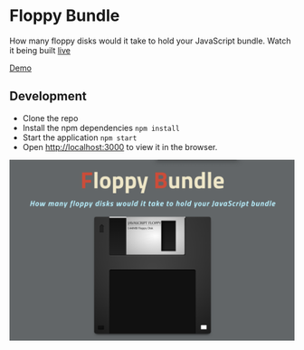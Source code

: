 # Floppy Bundle

How many floppy disks would it take to hold your JavaScript bundle. Watch it being built [live](https://youtu.be/idnkZzZm3rY)

[Demo](https://floppy-bundle.netlify.app)

## Development 

- Clone the repo
- Install the npm dependencies `npm install`
- Start the application `npm start`
- Open [http://localhost:3000](http://localhost:3000) to view it in the browser. 


![Demo](https://github.com/chrislaughlin/floppy-bundle/blob/master/Screenshot%202020-10-01%20at%2019.20.24.png?raw=true)
